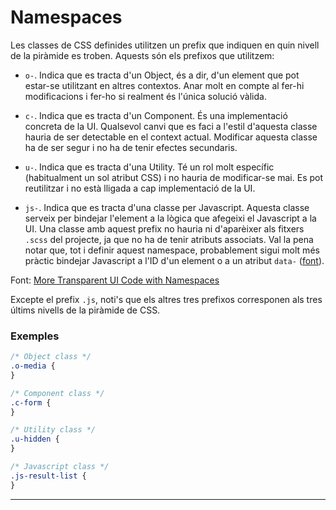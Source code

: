 # Namespaces

Les classes de CSS definides utilitzen un prefix que indiquen en quin nivell de
la piràmide es troben. Aquests són els prefixos que utilitzem:

- `o-`. Indica que es tracta d'un Object, és a dir, d'un element que pot
  estar-se utilitzant en altres contextos. Anar molt en compte al fer-hi
  modificacions i fer-ho si realment és l'única solució vàlida.

- `c-`. Indica que es tracta d'un Component. És una implementació concreta de
  la UI. Qualsevol canvi que es faci a l'estil d'aquesta classe hauria de ser
  detectable en el context actual. Modificar aquesta classe ha de ser segur i
  no ha de tenir efectes secundaris.

- `u-`. Indica que es tracta d'una Utility. Té un rol molt específic
  \(habitualment un sol atribut CSS\) i no hauria de modificar-se mai. Es pot
  reutilitzar i no està lligada a cap implementació de la UI.

- `js-`. Indica que es tracta d'una classe per Javascript. Aquesta classe
  serveix per bindejar l'element a la lògica que afegeixi el Javascript a la
  UI. Una classe amb aquest prefix no hauria ni d'aparèixer als fitxers `.scss`
  del projecte, ja que no ha de tenir atributs associats. Val la pena notar
  que, tot i definir aquest namespace, probablement sigui molt més pràctic
  bindejar Javascript a l'ID d'un element o a un atribut `data-`
  \([font](https://www.w3schools.com/tags/att_global_data.asp)\).

Font: [More Transparent UI Code with
Namespaces](https://csswizardry.com/2015/03/more-transparent-ui-code-with-namespaces/)

Excepte el prefix `.js`, noti's que els altres tres prefixos corresponen als
tres últims nivells de la piràmide de CSS.

### Exemples

```css
/* Object class */
.o-media {
}

/* Component class */
.c-form {
}

/* Utility class */
.u-hidden {
}

/* Javascript class */
.js-result-list {
}
```

---

